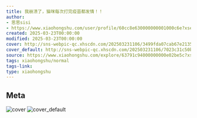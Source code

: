 ```yaml
---
title: 我崩溃了，猫咪每次打完疫苗都发情！！
author:
- 思思sisi
- https://www.xiaohongshu.com/user/profile/60cc8e630000000001000c6e?xsec_token=undefined
created: 2025-03-23T00:00:00
modified: 2025-03-23T00:00:00
cover: http://sns-webpic-qc.xhscdn.com/202503231106/3499fda07cab67e213577980954b757a/1000g0081jvrtrmcao06g5o6chphg833e92bki08!nc_n_webp_prv_1
cover_default: http://sns-webpic-qc.xhscdn.com/202503231106/7023c31c50b4e2e2c1d62e8d32eea5c8/1000g0081jvrtrmcao06g5o6chphg833e92bki08!nc_n_webp_mw_1
source: https://www.xiaohongshu.com/explore/63791c94000000000e02be5c?xsec_token=ABIR7gHSPFKBZ2ODxl0vK7TGBTl055sFno9v64Tic3Dwc=
tags: xiaohongshu/normal
tags-link:
type: xiaohongshu
---
```


## Meta

![cover](http://sns-webpic-qc.xhscdn.com/202503231106/3499fda07cab67e213577980954b757a/1000g0081jvrtrmcao06g5o6chphg833e92bki08!nc_n_webp_prv_1)
![cover_default](http://sns-webpic-qc.xhscdn.com/202503231106/7023c31c50b4e2e2c1d62e8d32eea5c8/1000g0081jvrtrmcao06g5o6chphg833e92bki08!nc_n_webp_mw_1)
